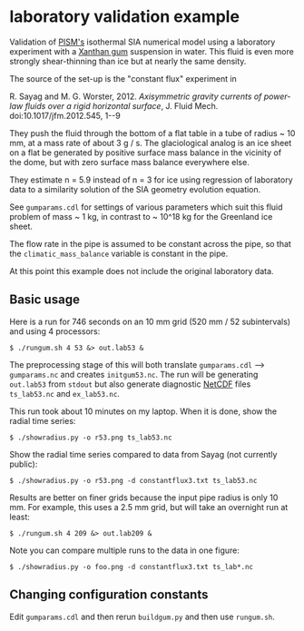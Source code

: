 # laboratory validation example

Validation of [PISM's](http://www.pism-docs.org) isothermal SIA numerical model
using a laboratory experiment with a [Xanthan gum](http://en.wikipedia.org/wiki/Xanthan_gum)
suspension in water.  This fluid is even more strongly shear-thinning than ice
but at nearly the same density.

The source of the set-up is the "constant flux" experiment in

  R. Sayag and M. G. Worster, 2012. *Axisymmetric gravity currents of
  power-law fluids over a rigid horizontal surface*, J. Fluid Mech.
  doi:10.1017/jfm.2012.545, 1--9

They push the fluid through the bottom of a flat table in a tube of radius
~ 10 mm, at a mass rate of about 3 g / s.  The glaciological analog is an ice
sheet on a flat be generated by positive surface mass balance in the vicinity
of the dome, but with zero surface mass balance everywhere else.

They estimate n = 5.9 instead of n = 3 for ice using regression of laboratory
data to a similarity solution of the SIA geometry evolution equation.

See `gumparams.cdl` for settings of various parameters which suit this fluid
problem of mass ~ 1 kg, in contrast to ~ 10^18 kg for the Greenland ice sheet.

The flow rate in the pipe is assumed to be constant across the pipe,
so that the `climatic_mass_balance` variable is constant in the pipe.

At this point this example does not include the original laboratory data.

## Basic usage

Here is a run for 746 seconds on an 10 mm grid (520 mm / 52 subintervals) and
using 4 processors:

    $ ./rungum.sh 4 53 &> out.lab53 &

The preprocessing stage of this will both translate `gumparams.cdl` --> `gumparams.nc`
and creates `initgum53.nc`.  The run will be generating `out.lab53` from `stdout`
but also generate diagnostic [NetCDF](http://www.unidata.ucar.edu/software/netcdf/)
files `ts_lab53.nc` and `ex_lab53.nc`.

This run took about 10 minutes on my laptop.  When it is done, show the radial
time series:

    $ ./showradius.py -o r53.png ts_lab53.nc

Show the radial time series compared to data from Sayag (not currently public):

    $ ./showradius.py -o r53.png -d constantflux3.txt ts_lab53.nc

Results are better on finer grids because the input pipe radius is
only 10 mm.  For example, this uses a 2.5 mm grid, but will take an overnight run
at least:

    $ ./rungum.sh 4 209 &> out.lab209 &

Note you can compare multiple runs to the data in one figure:

    $ ./showradius.py -o foo.png -d constantflux3.txt ts_lab*.nc

## Changing configuration constants

Edit `gumparams.cdl` and then rerun `buildgum.py` and then use `rungum.sh`.
